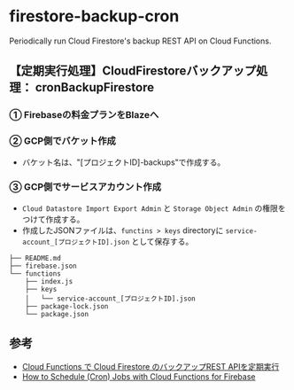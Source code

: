 # firestore-backup-cron
Periodically run Cloud Firestore's backup REST API on Cloud Functions.

## 【定期実行処理】CloudFirestoreバックアップ処理： cronBackupFirestore
### ① Firebaseの料金プランをBlazeへ
### ② GCP側でバケット作成
- バケット名は、"[プロジェクトID]-backups"で作成する。
### ③ GCP側でサービスアカウント作成
- `Cloud Datastore Import Export Admin` と `Storage Object Admin` の権限をつけて作成する。
- 作成したJSONファイルは、`functins > keys` directoryに `service-account_[プロジェクトID].json` として保存する。
```
├── README.md
├── firebase.json
└── functions
    ├── index.js
    ├── keys
    │   └── service-account_[プロジェクトID].json
    ├── package-lock.json
    └── package.json
```

## 参考
- [Cloud Functions で Cloud Firestore のバックアップREST APIを定期実行](https://medium.com/google-cloud-jp/firesto-77272bac8762)
- [How to Schedule (Cron) Jobs with Cloud Functions for Firebase](https://firebase.googleblog.com/2017/03/how-to-schedule-cron-jobs-with-cloud.html)

